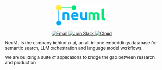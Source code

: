 <p align="center">
<a href="https://neuml.com"><img src="https://raw.githubusercontent.com/neuml/.github/master/profile/logo.png"></a>
</p>

<p align="center">
    <a href="mailto:info@neuml.com">
        <img src="https://img.shields.io/badge/email-contact-03a9f4" alt="Email">
    </a>
    <a href="https://join.slack.com/t/txtai/shared_invite/zt-1cagya4yf-DQeuZbd~aMwH5pckBU4vPg">
        <img src="https://img.shields.io/badge/slack-join-ffeb3b?style=flat&logo=slack&logocolor=white" alt="Join Slack"/>
    </a>
    <a href="https://txtai.cloud">
        <img src="https://img.shields.io/badge/cloud-preview-00e676" alt="Cloud"/>
    </a>
</p>

<p>
NeuML is the company behind txtai, an all-in-one embeddings database for semantic search, LLM orchestration and language model workflows.
</p>

<p>
We are building a suite of applications to bridge the gap between research and production.
</p>

